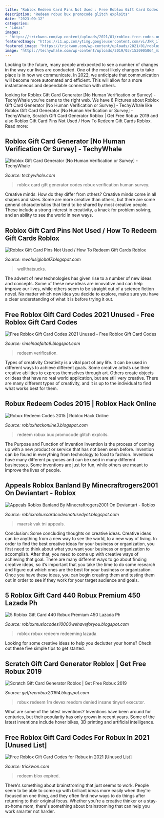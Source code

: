```yaml
---
title: "Roblox Redeem Card Pins Not Used : Free Roblox Gift Card Codes 2021 Unused"
description: "Redeem robux bux promocode glitch exploits"
date: "2023-09-12"
categories:
- "ideas"
images:
- "https://trickwon.com/wp-content/uploads/2021/01/roblox-free-codes-unused-scaled.jpg"
featuredImage: "https://i1.wp.com/ytimg.googleusercontent.com/vi/JkR_ilobTCo/hqdefault.jpg"
featured_image: "https://trickwon.com/wp-content/uploads/2021/01/roblox-free-codes-unused-scaled.jpg"
image: "https://techywhale.com/wp-content/uploads/2019/03/1530905064_maxresdefault-300x169.jpg?cb063a&amp;cb063a"
---
```



Looking to the future, many people areixpected to see a number of changes in the way our lives are conducted. One of the most likely changes to take place is in how we communicate. In 2022, we anticipate that communication will become more automated and efficient. This will allow for a more instantaneous and dependable connection with others.

	

		
looking for Roblox Gift Card Generator [No Human Verification or Survey] - TechyWhale you've came to the right web. We have 8 Pictures about Roblox Gift Card Generator [No Human Verification or Survey] - TechyWhale like Roblox Gift Card Generator [No Human Verification or Survey] - TechyWhale, Scratch Gift Card Generator Roblox | Get Free Robux 2019 and also Roblox Gift Card Pins Not Used / How To Redeem Gift Cards Roblox. Read more:
		
    
## Roblox Gift Card Generator [No Human Verification Or Survey] - TechyWhale

<img loading=lazy src="https://techywhale.com/wp-content/uploads/2019/03/1530905064_maxresdefault-300x169.jpg?cb063a&amp;cb063a" onerror="this.onerror=null;this.src='https://tse3.mm.bing.net/th?id=OIP.nt2kIefUdwudnTEg6_IySgAAAA&amp;pid=15.1';" alt="Roblox Gift Card Generator [No Human Verification or Survey] - TechyWhale">

_Source: techywhale.com_

>roblox card gift generator codes robux verification human survey. 

	

Creative minds: How do they differ from others?
Creative minds come in all shapes and sizes. Some are more creative than others, but there are some general characteristics that tend to be shared by most creative people. These include a strong interest in creativity, a knack for problem solving, and an ability to see the world in new ways.

    
## Roblox Gift Card Pins Not Used / How To Redeem Gift Cards Roblox

<img loading=lazy src="https://i.redd.it/xjzh9dyfj7w21.jpg" onerror="this.onerror=null;this.src='https://tse3.mm.bing.net/th?id=OIP.uYT82VWQiqHu1Falzh0aCwHaFj&amp;pid=15.1';" alt="Roblox Gift Card Pins Not Used / How To Redeem Gift Cards Roblox">

_Source: revolusiglobal7.blogspot.com_

>wellthatsucks. 

	

The advent of new technologies has given rise to a number of new ideas and concepts. Some of these new ideas are innovative and can help improve our lives, while others seem to be straight out of a science fiction novel. No matter which new idea you decide to explore, make sure you have a clear understanding of what it is before trying it out.

    
## Free Roblox Gift Card Codes 2021 Unused - Free Roblox Gift Card Codes

<img loading=lazy src="https://i.pinimg.com/originals/fd/82/9a/fd829a644fa67cc0c2ccf45b37f00efc.png" onerror="this.onerror=null;this.src='https://tse4.mm.bing.net/th?id=OIP.nYuPzNdGhMvqW7SefqlVgAAAAA&amp;pid=15.1';" alt="Free Roblox Gift Card Codes 2021 Unused - Free Roblox Gift Card Codes">

_Source: rimelnaofalta9.blogspot.com_

>redeem verification. 

	

Types of creativity
Creativity is a vital part of any life. It can be used in different ways to achieve different goals. Some creative artists use their creative abilities to express themselves through art. Others create objects or ideas that have no real world application, but are still very creative. There are many different types of creativity, and it is up to the individual to find what works best for them.

    
## Robux Redeem Codes 2015 | Roblox Hack Online

<img loading=lazy src="https://lh6.googleusercontent.com/proxy/CEeRfmGcAJdMrGf9nWrphodrhfqBxpPstfrWGk4QJUEU1w1SqHAk-LR0GvQSE6jjPaGao347xIdcXLRxJN4CwRBC_Q=w1200-h630-p-k-no-nu" onerror="this.onerror=null;this.src='https://tse3.mm.bing.net/th?id=OIP.G7N8n53M4rt_IOe-AbhqdQHaD4&amp;pid=15.1';" alt="Robux Redeem Codes 2015 | Roblox Hack Online">

_Source: robloxhackonline3.blogspot.com_

>redeem robux bux promocode glitch exploits. 

	

The Purpose and Function of Invention
Invention is the process of coming up with a new product or service that has not been seen before. Invention can be found in everything from technology to food to fashion. Inventions have many different purposes and can be used in many different businesses. Some inventions are just for fun, while others are meant to improve the lives of people.

    
## Appeals Roblox Banland By Minecraftrogers2001 On Deviantart - Roblox

<img loading=lazy src="https://i.ytimg.com/vi/7UQuRpzIXMo/maxresdefault.jpg" onerror="this.onerror=null;this.src='https://tse2.mm.bing.net/th?id=OIP.-0P_XDOLdSDNLtz23QIDswHaEK&amp;pid=15.1';" alt="Appeals Roblox Banland By Minecraftrogers2001 On Deviantart - Roblox">

_Source: robloxrobuxcardcodesnotusedyet.blogspot.com_

>maersk vak tni appeals. 

	

Conclusion: Some concluding thoughts on creative ideas.
Creative ideas can be anything from a new way to see the world, to a new way of living. In order to find the best creative ideas for your business or organization, you first need to think about what you want your business or organization to accomplish. After that, you need to come up with creative ways of achieving that goal. There are many different ways to go about finding creative ideas, so it’s important that you take the time to do some research and figure out which ones are the best for your business or organization. Once you have these ideas, you can begin creating them and testing them out in order to see if they work for your target audience and goals.

    
## 5 Roblox Gift Card 440 Robux Premium 450 Lazada Ph

<img loading=lazy src="https://i1.wp.com/ytimg.googleusercontent.com/vi/JkR_ilobTCo/hqdefault.jpg" onerror="this.onerror=null;this.src='https://tse4.mm.bing.net/th?id=OIP.Uobi3f0Zb9jY-d3AmoC0EAHaFj&amp;pid=15.1';" alt="5 Roblox Gift Card 440 Robux Premium 450 Lazada Ph">

_Source: robloxmusiccodes10000wehaveforyou.blogspot.com_

>roblox robux redeem redeeming lazada. 

	

Looking for some creative ideas to help you declutter your home? Check out these five simple tips to get started.

    
## Scratch Gift Card Generator Roblox | Get Free Robux 2019

<img loading=lazy src="https://lh5.googleusercontent.com/proxy/xAyKOqZT6tGC123HrJJ8Umeemt17JWmKSaZpBcrK2GRbWMxggG-5cMmklqN_HpSnLYqWPv-PNvoUcKpDLEtKyciEmjpyFxVYRVhStPN-UuOJYZK_FUOnnNuBTIWxYoGre7SodCLe6wEENfoFInQ_5f9gK1M=w1200-h630-p-k-no-nu" onerror="this.onerror=null;this.src='https://tse1.mm.bing.net/th?id=OIP.adtzmqORH2iXdIE1ea5c7wHaD4&amp;pid=15.1';" alt="Scratch Gift Card Generator Roblox | Get Free Robux 2019">

_Source: getfreerobux20194.blogspot.com_

>robux redeem 1m devex reedom denied insane tinyurl executor. 

	

What are some of the latest inventions?
Inventions have been around for centuries, but their popularity has only grown in recent years. Some of the latest inventions include hover bikes, 3D printing and artificial intelligence.

    
## Free Roblox Gift Card Codes For Robux In 2021 [Unused List]

<img loading=lazy src="https://trickwon.com/wp-content/uploads/2021/01/roblox-free-codes-unused-scaled.jpg" onerror="this.onerror=null;this.src='https://tse1.mm.bing.net/th?id=OIP.uDenaU5gzUNAZb8dIDMJbQHaDS&amp;pid=15.1';" alt="Free Roblox Gift Card Codes for Robux in 2021 [Unused List]">

_Source: trickwon.com_

>redeem blox expired. 

	

There's something about brainstroming that just seems to work. People seem to be able to come up with brilliant ideas more easily when they're focused on one thing, and they often find new ways to do things after returning to their original focus. Whether you're a creative thinker or a stay-at-home mom, there's something about brainstroming that can help you work smarter not harder.

